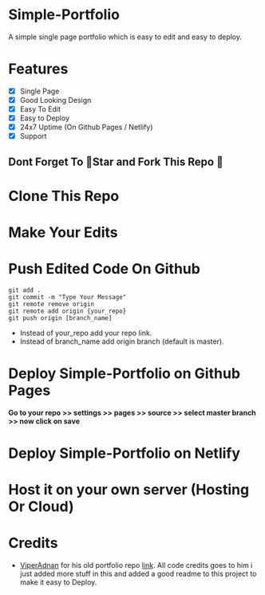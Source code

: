 # Simple-Portfolio

A simple single page portfolio which is easy to edit and easy to deploy.

# Features

-   [x] Single Page
-   [x] Good Looking Design
-   [x] Easy To Edit
-   [x] Easy to Deploy
-   [x] 24x7 Uptime (On Github Pages / Netlify)
-   [x] Support

## Dont Forget To 🌟Star and Fork This Repo 💙

# Clone This Repo

# Make Your Edits

# Push Edited Code On Github

```
git add .
git commit -m "Type Your Message"
git remote remove origin
git remote add origin {your_repo}
git push origin [branch_name]
```

-   Instead of your_repo add your repo link.
-   Instead of branch_name add origin branch (default is master).

# Deploy Simple-Portfolio on Github Pages

**Go to your repo >> settings >> pages >> source >> select master branch >> now click on save**

# Deploy Simple-Portfolio on Netlify

# Host it on your own server (Hosting Or Cloud)

# Credits

-   [ViperAdnan](https://github.com/viperadnan-git) for his old portfolio repo [link](https://github.com/viperadnan-git/viperadnan-git.github.io/releases/tag/v1.0.0). All code credits goes to him i just added more stuff in this and added a good readme to this project to make it easy to Deploy.
